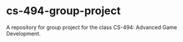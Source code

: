 # cs-494-group-project
A repository for group project for the class CS-494: Advanced Game Development. 
